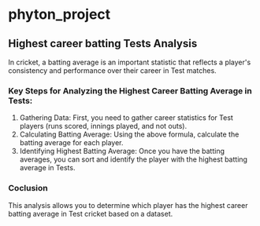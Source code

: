# phyton_project

## Highest career batting Tests Analysis
In cricket, a batting average is an important statistic that reflects a player's consistency and performance over their career in Test matches. 

### Key Steps for Analyzing the Highest Career Batting Average in Tests:
1.  Gathering Data: First, you need to gather career statistics for Test players (runs scored, innings played, and not outs).
2.  Calculating Batting Average: Using the above formula, calculate the batting average for each player.
3.  Identifying Highest Batting Average: Once you have the batting averages, you can sort and identify the player with the highest batting average in Tests.

### Coclusion
This analysis allows you to determine which player has the highest career batting average in Test cricket based on a dataset. 
